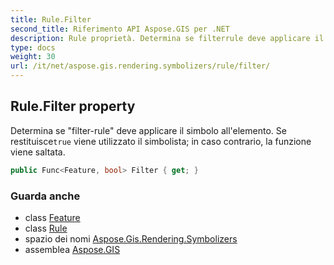 ```yaml
---
title: Rule.Filter
second_title: Riferimento API Aspose.GIS per .NET
description: Rule proprietà. Determina se filterrule deve applicare il simbolo allelemento. Se restituiscetrue viene utilizzato il simbolista in caso contrario la funzione viene saltata.
type: docs
weight: 30
url: /it/net/aspose.gis.rendering.symbolizers/rule/filter/
---
```

## Rule.Filter property

Determina se "filter-rule" deve applicare il simbolo all'elemento. Se restituisce`true` viene utilizzato il simbolista; in caso contrario, la funzione viene saltata.

```csharp
public Func<Feature, bool> Filter { get; }
```

### Guarda anche

* class [Feature](../../../aspose.gis/feature/)
* class [Rule](../)
* spazio dei nomi [Aspose.Gis.Rendering.Symbolizers](../../rule/)
* assemblea [Aspose.GIS](../../../)


